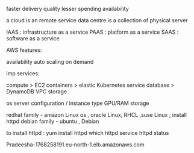 faster delivery
quality
lesser spending
availability
  

a cloud is an remote service
data centre is a collection of physical server


IAAS : infrastructure as a service
PAAS : platform as a service
SAAS : software as a service


AWS features:

availability
auto scaling
on demand

imp services:

compute > EC2
containers > elastic Kubernetes service
database > DynamoDB
VPC 
storage 

os
server configuration / instance type
GPU/RAM
storage


redhat family - amazon Linux os , oracle Linux, RHCL ,suse Linux ; install httpd
debian family - ubuntu , Debian

to install httpd : yum install httpd 
which httpd
service httpd status

Pradeesha-1768258191.eu-north-1.elb.amazonaws.com

